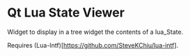 Qt Lua State Viewer
===================

Widget to display in a tree widget the contents of a lua_State.

Requires (Lua-Intf)[https://github.com/SteveKChiu/lua-intf].
